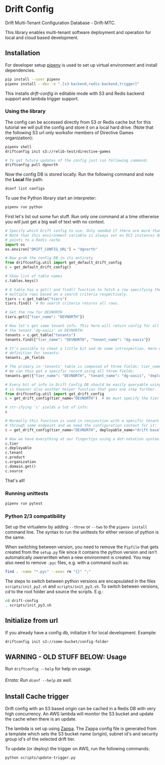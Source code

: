 # Drift Config

Drift Multi-Tenant Configuration Database - Drift-MTC.

This library enables multi-tenant software deployment and operation for local and cloud based development.

## Installation
For developer setup [pipenv](https://docs.pipenv.org/) is used to set up virtual environment and install dependencies.

```bash
pip install --user pipenv
pipenv install --dev -e ".[s3-backend,redis-backend,trigger]"
```
This installs *drift-config* in editable mode with S3 and Redis backend support and lambda trigger support.


### Using the library

The config can be accessed directly from S3 or Redis cache but for this tutorial we will pull the config and store it on a local hard drive. (Note that the following S3 url only worksfor members of Directive Games organization):

```bash
pipenv shell
driftconfig init s3://relib-test/directive-games

# To get future updates of the config just run following command:
driftconfig pull dgnorth
```

Now the config DB is stored locally. Run the following command and note the **Local** file path:

```bash
dconf list configs
```

To use the Python library start an interpreter:

```bash
pipenv run python
```

First let's list out some fun stuff. Run only one command at a time otherwise you will just get a big wall of text with no context.

```python
# Specify which Drift config to use. Only needed if there are more than one stored locally.
# Note that this environment variable is always set on EC2 instances during launch and typically
# points to a Redis cache.
import os
os.environ["DRIFT_CONFIG_URL"] = "dgnorth"

# Now grab the config DB in its entirety
from driftconfig.util import get_default_drift_config
c = get_default_drift_config()

# Show list of table names
c.tables.keys()

# A table has a get() and find() function to fetch a row specifying the primary key and to select
# multiple rows based on a search criteria respectively.
tiers = c.get_table("tiers")
tiers.find()  # No search criteria returns all rows.

# Get the row for DEVNORTH
tiers.get({"tier_name": "DEVNORTH"})

# Now let's get some tenant info. This here will return config for all deployables associated with
# the tenant 'dg-oasis' on DEVNORTH:
tenants = c.get_table("tenants")
tenants.find({"tier_name": "DEVNORTH", "tenant_name": "dg-oasis"})

# It's possible to cheat a little bit and do some introspection. Here we can find the primary key
# definition for tenants:
tenants._pk_fields

# The primary in 'tenants' table is composed of three fields: tier_name, deployable_name and tenant_name.
# We can thus get a specific record using all three fields:
tenants.get({"tier_name": "DEVNORTH", "tenant_name": "dg-oasis", "deployable_name": "drift-base"})

# Every bit of info in Drift Config DB should be easily queryable using simple commands as shows above. There
# is however also another helper function that goes one step further.
from driftconfig.util import get_drift_config
c = get_drift_config(tier_name="DEVNORTH")  # We must specify the tier here, usually found in DRIFT_TIER env var.

# str-ifying 'c' yields a lot of info:
c

# Normally this function is used in conjunction with a specific tenant and a deployable/app. A request comes
# through some endpoint and we need the configuration context for it:
c = get_drift_config(tier_name="DEVNORTH", deployable_name="drift-base", tenant_name="dg-oasis")

# Now we have everything at our fingertips using a dot-notation syntax:
c.tier
c.deployable
c.tenant
c.product
c.organization
c.domain.get()
c.source
```

That's all!


### Running unittests
```bash
pipenv run pytest
```

### Python 2/3 compatibility
Set up the virtualenv by adding `--three` or `--two` to the `pipenv install` command line.  The syntax to run the unittests for either version of python is the same.

When switching between version, you need to remove the `Pipfile` that gets created from the `setup.py` file since
it contains the python version and isn't automatically owerwritten when a new environment is created.
You may also need to remove `.pyc` files, e.g. with a command such as:
```bash
find . -name "*.pyc" --exec rm "{}" ";"
```

The steps to switch between python versions are encapsulated in the files `scripts/init_py2.sh` and
`scripts/init_py3.sh`.  To switch between versions, _cd_ to the root folder and source the scripts.
E.g.:
```bash
cd drift-config
. scripts/init_py3.sh
```

## Initialize from url

If you already have a config db, initialize it for local development. Example:

```bash
driftconfig init s3://some-bucket/config-folder
```

## WARNING - OLD STUFF BELOW: Usage

Run `driftconfig --help` for help on usage.

###### Errata: Run `dconf --help` as well.

## Install Cache trigger
Drift config with an S3 based origin can be cached in a Redis DB with very high concurrency. An AWS lambda will monitor the S3 bucket and update the cache when there is an update.

The lambda is set up using [Zappa](https://github.com/Miserlou/Zappa). The Zappa config file is generated from a template which sets the S3 bucket name (origin), subnet id's and security group id's of the selected drift tier.


To update (or deploy) the trigger on AWS, run the following commands:

```bash
python scripts/update-trigger.py
```




